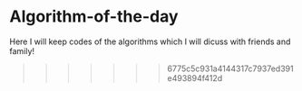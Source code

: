 # Algorithm-of-the-day
Here I will keep codes of the algorithms which I will dicuss with friends and family!

>>>>>>> 6775c5c931a4144317c7937ed391e493894f412d

